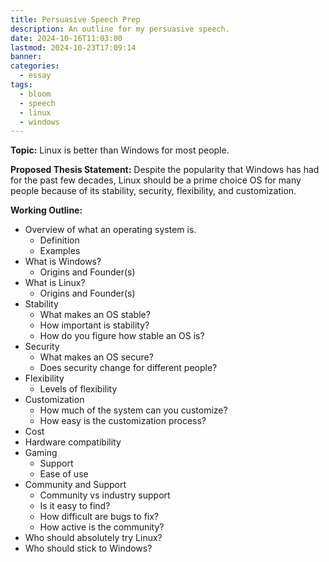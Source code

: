 ```yaml
---
title: Persuasive Speech Prep
description: An outline for my persuasive speech.
date: 2024-10-16T11:03:00
lastmod: 2024-10-23T17:09:14
banner: 
categories:
  - essay
tags:
  - bloom
  - speech
  - linux
  - windows
---
```

**Topic:** Linux is better than Windows for most people.  
  
**Proposed Thesis Statement:** Despite the popularity that Windows has had for the past few decades, Linux should be a prime choice OS for many people because of its stability, security, flexibility, and customization.  
  
**Working Outline:**  
  
- Overview of what an operating system is.  
  - Definition  
  - Examples  
- What is Windows?  
  - Origins and Founder(s)  
- What is Linux?  
  - Origins and Founder(s)  
- Stability  
  - What makes an OS stable?  
  - How important is stability?  
  - How do you figure how stable an OS is?  
- Security  
  - What makes an OS secure?  
  - Does security change for different people?  
- Flexibility  
  - Levels of flexibility  
- Customization  
  - How much of the system can you customize?  
  - How easy is the customization process?  
- Cost  
- Hardware compatibility  
- Gaming  
  - Support  
  - Ease of use  
- Community and Support  
  - Community vs industry support  
  - Is it easy to find?  
  - How difficult are bugs to fix?  
  - How active is the community?  
- Who should absolutely try Linux?  
- Who should stick to Windows?  

